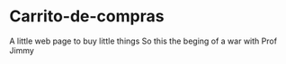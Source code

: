 # Carrito-de-compras
A little web page to buy little things
So this the beging of a war with Prof Jimmy
